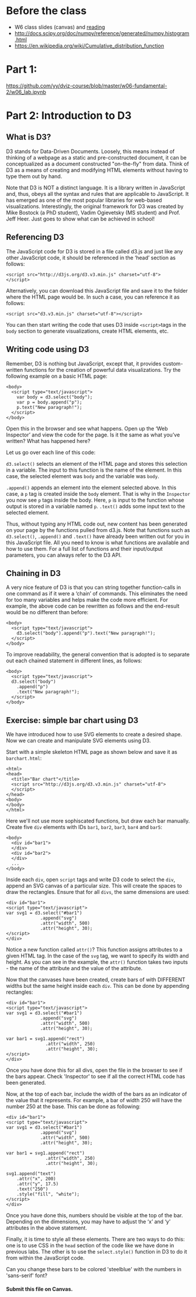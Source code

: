 # Before the class

- W6 class slides (canvas) and [reading](https://github.com/yy/dviz-course/blob/master/w06-fundamental-2/class.md#before-the-class)
- http://docs.scipy.org/doc/numpy/reference/generated/numpy.histogram.html
- https://en.wikipedia.org/wiki/Cumulative_distribution_function


# Part 1:

https://github.com/yy/dviz-course/blob/master/w06-fundamental-2/w06_lab.ipynb

# Part 2: Introduction to D3

## What is D3?

D3 stands for Data-Driven Documents. Loosely, this means instead of thinking of
a webpage as a static and pre-constructed document, it can be conceptualized as
a document constructed "on-the-fly" from data. Think of D3 as a means of
creating and modifying HTML elements without having to type them out by hand.

Note that D3 is NOT a distinct language. It is a library written in JavaScript
and, thus, obeys all the syntax and rules that are applicable to JavaScript. It
has emerged as one of the most popular libraries for web-based visualizations.
Interestingly, the original framework for D3 was created by Mike Bostock (a PhD
student), Vadim Ogievetsky (MS student) and Prof. Jeff Heer. Just goes to show
what can be achieved in school!

## Referencing D3

The JavaScript code for D3 is stored in a file called d3.js and just like any
other JavaScript code, it should be referenced in the ‘head’ section as
follows:

    <script src="http://d3js.org/d3.v3.min.js" charset="utf-8">
    </script>

Alternatively, you can download this JavaScript file and save it to the folder
where the HTML page would be. In such a case, you can reference it as follows:

    <script src="d3.v3.min.js" charset="utf-8"></script>

You can then start writing the code that uses D3 inside `<script>`tags in the
`body` section to generate visualizations, create HTML elements, etc.

## Writing code using D3

Remember, D3 is nothing but JavaScript, except that, it provides custom-written
functions for the creation of powerful data visualizations. Try the following
example on a basic HTML page:

    <body>
      <script type="text/javascript">
        var body = d3.select("body");
        var p = body.append("p");
        p.text("New paragraph!");
      </script>
    </body>
 
Open this in the browser and see what happens. Open up the ‘Web Inspector’ and
view the code for the page. Is it the same as what you’ve written? What has
happened here?

Let us go over each line of this code:

`d3.select()` selects an element of the HTML page and stores this selection in
a variable. The input to this function is the name of the element. In this
case, the selected element was `body` and the variable was `body`. 

`.append()` appends an element into the element selected above. In
this case, a `p` tag is created inside the `body` element. That is why in the
`Inspector` you now see `p` tags inside the body. Here, `p` is input to the
function whose output is stored in a variable named `p`.  `.text()`
adds some input text to the selected element.

Thus, without typing any HTML code out, new content has been generated on your
page by the functions pulled from d3.js. Note that functions such as
`d3.select()`, `.append()` and `.text()` have already been
written out for you in this JavaScript file. All you need to know is what
functions are available and how to use them. For a full list of functions and
their input/output parameters, you can always refer to the D3 API. 

## Chaining in D3

A very nice feature of D3 is that you can string together function-calls in one
command as if it were a ‘chain’ of commands. This eliminates the need for too
many variables and helps make the code more efficient. For example, the above
code can be rewritten as follows and the end-result would be no different than
before:

    <body>
      <script type="text/javascript">
        d3.select("body").append("p").text("New paragraph!");
      </script>
    </body>

To improve readability, the general convention that is adopted is to separate
out each chained statement in different lines, as follows:

    <body>
      <script type="text/javascript">
      d3.select("body")
        .append("p")
        .text("New paragraph!");
      </script>
    </body>

## Exercise: simple bar chart using D3

We have introduced how to use SVG elements to create a desired shape. Now we
can create and manipulate SVG elements using D3.

Start with a simple skeleton HTML page as shown below and save it as
`barchart.html`:

    <html>
    <head>
      <title>"Bar chart"</title>
      <script src="http://d3js.org/d3.v3.min.js" charset="utf-8">
      </script>
    </head>
    <body>
    </body>
    </html>

Here we'll not use more sophiscated functions, but draw each bar manually. Create five `div` elements with IDs `bar1`, `bar2`, `bar3`, `bar4` and `bar5`:

    <body>
      <div id="bar1">
      </div>
      <div id="bar2">
      </div>
      ...
    </body>

Inside each `div`, open `script` tags and write D3 code to select the `div`,
append an SVG canvas of a particular size. This will create the spaces to draw the rectangles. Ensure that for all `divs`, the same dimensions are used:

    <div id="bar1">
    <script type="text/javascript">
    var svg1 = d3.select("#bar1")
                 .append("svg")
                 .attr("width", 500)
                 .attr("height", 30);
    </script>
    </div>

Notice a new function called `attr()`? This function assigns attributes to a
given HTML tag. In the case of the `svg` tag, we want to specify its width and
height. As you can see in the example, the `attr()` function takes two inputs -
the name of the attribute and the value of the attribute.

Now that the canvases have been created, create bars of with DIFFERENT widths
but the same height inside each `div`. This can be done by appending
rectangles:

    <div id="bar1">
    <script type="text/javascript">
    var svg1 = d3.select("#bar1")
                 .append("svg")
                 .attr("width", 500)
                 .attr("height", 30);

    var bar1 = svg1.append("rect")
                   .attr("width", 250)
                   .attr("height", 30);
    </script>
    </div>


Once you have done this for all divs, open the file in the browser to see if
the bars appear. Check 'Inspector' to see if all the correct HTML code has been
generated.

Now, at the top of each bar, include the width of the bars as an indicator of
the value that it represents. For example, a bar of width 250 will have the
number 250 at the base. This can be done as following:

    <div id="bar1">
    <script type="text/javascript">
    var svg1 = d3.select("#bar1")
                 .append("svg")
                 .attr("width", 500)
                 .attr("height", 30);

    var bar1 = svg1.append("rect")
                   .attr("width", 250)
                   .attr("height", 30);

    svg1.append("text")
        .attr("x", 200)
        .attr("y", 17.5)
        .text("250")
        .style("fill", "white");
    </script>
    </div>

Once you have done this, numbers should be visible at the top of the bar.
Depending on the dimensions, you may have to adjust the ‘x’ and ‘y’ attributes
in the above statement.

Finally, it is time to style all these elements. There are two ways to do this:
one is to use CSS in the `head` section of the code like we have done in
previous labs. The other is to use the `select.style()` function in D3 to do it
from within the JavaScript code.

 Can you change these bars to be colored 'steelblue' with the numbers in
 'sans-serif' font? 
 
#### Submit this file on Canvas.




